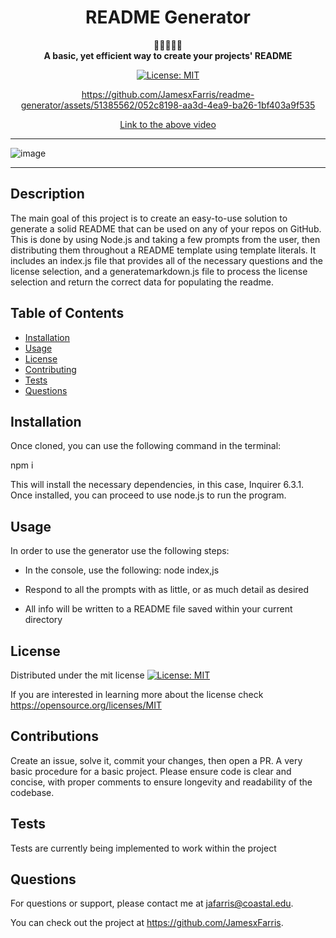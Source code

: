 <div align="center">
<h1 align="center"> README Generator </h1>

📄📄📄📄📄 <br>
<strong>A basic, yet efficient way to create your projects' README </strong>

[![License: MIT](https://img.shields.io/badge/License-MIT-yellow.svg)](https://opensource.org/licenses/MIT)


https://github.com/JamesxFarris/readme-generator/assets/51385562/052c8198-aa3d-4ea9-ba26-1bf403a9f535

  
[Link to the above video](https://github.com/JamesxFarris/readme-generator/issues/2#issue-1704918987)

</div>
<hr>

![image](https://github.com/JamesxFarris/readme-generator/assets/51385562/61365e6c-9403-4e5f-bb16-73450882b57d)

<hr>

## Description

The main goal of this project is to create an easy-to-use solution to generate a solid README that can be used on any of your repos on GitHub. This is done by using Node.js and taking a few prompts from the user, then distributing them throughout a README template using template literals. It includes an index.js file that provides all of the necessary questions and the license selection, and a generatemarkdown.js file to process the license selection and return the correct data for populating the readme.

## Table of Contents

- [Installation](#installation)
- [Usage](#usage)
- [License](#license)
- [Contributing](#contributing)
- [Tests](#tests)
- [Questions](#questions)

## Installation

Once cloned, you can use the following command in the terminal:

npm i

This will install the necessary dependencies, in this case, Inquirer 6.3.1. Once installed, you can proceed to use node.js to run the program.

## Usage

In order to use the generator use the following steps:

- In the console, use the following: node index,js

- Respond to all the prompts with as little, or as much detail as desired

- All info will be written to a README file saved within your current directory

## License

Distributed under the mit license [![License: MIT](https://img.shields.io/badge/License-MIT-yellow.svg)](https://opensource.org/licenses/MIT)

If you are interested in learning more about the license check https://opensource.org/licenses/MIT

## Contributions

Create an issue, solve it, commit your changes, then open a PR. A very basic procedure for a basic project. Please ensure code is clear and concise, with proper comments to ensure longevity and readability of the codebase.

## Tests

Tests are currently being implemented to work within the project

## Questions

For questions or support, please contact me at jafarris@coastal.edu.

You can check out the project at https://github.com/JamesxFarris.
